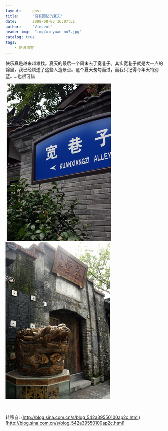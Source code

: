 ```yaml
---
layout:     post
title:      "没有回忆的夏天"
date:       2008-08-03 16:07:51
author:     "Vincent"
header-img:  "img/xinyuan-no7.jpg"
catalog: true
tags:
    - 新浪博客
---
```




快乐真是越来越难找。夏天的最后一个周末去了宽巷子。其实宽巷子就是大一点的锦里，我已经烦透了这些人造景点。这个夏天匆匆而过，而我只记得今年天特别蓝......也很可惜

<img><img>
![/img/sinablog/ed66b5c5d2d078b550858e0d778e7deb.jpeg](/img/sinablog/ed66b5c5d2d078b550858e0d778e7deb.jpeg)
![/img/sinablog/b002190fc2bc7900070dadf372ea1e50.jpeg](/img/sinablog/b002190fc2bc7900070dadf372ea1e50.jpeg)

 





转移自: (http://blog.sina.com.cn/s/blog_542a39550100ap2c.html)[http://blog.sina.com.cn/s/blog_542a39550100ap2c.html]